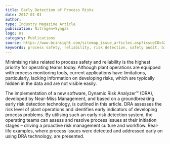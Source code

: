 ```yaml
---
title: Early Detection of Process Risks
date: 2017-01-01
author: 
type: Industry Magazine Article
publication: Nitrogen+Syngas
logo: ns
category: Publications
source: https://www.bcinsight.com/sitemap_issue_articles.asp?issueID=420
keywords: process safety, reliability, risk detection, safety audit, big data, operational excellence
---
```


Minimising risks related to process safety and reliability is the highest priority for operating teams today. Although plant operations are equipped with process monitoring tools, current applications have limitations, particularly, lacking information on developing risks, which are typically hidden in the data and are not visible easily. 

The implementation of a new software, Dynamic Risk Analyzer&trade; (DRA), developed by Near-Miss Management, and based on a groundbreaking early risk detection technology, is outlined in this article. DRA assesses the risk level of plant operations and identifies early indicators of developing process problems. By utilising such an early risk detection system, the operating teams can assess and resolve process issues at their initiation stages – driving a proactive risk management culture and workflow. Real-life examples, where process issues were detected and addressed early on using DRA technology, are presented.
